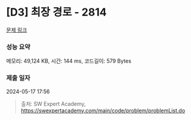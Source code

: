 # [D3] 최장 경로 - 2814 

[문제 링크](https://swexpertacademy.com/main/code/problem/problemDetail.do?contestProbId=AV7GOPPaAeMDFAXB) 

### 성능 요약

메모리: 49,124 KB, 시간: 144 ms, 코드길이: 579 Bytes

### 제출 일자

2024-05-17 17:56



> 출처: SW Expert Academy, https://swexpertacademy.com/main/code/problem/problemList.do